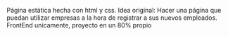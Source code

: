 Página estática hecha con html y css. 
Idea original: Hacer una página que puedan utilizar empresas a la hora de registrar a sus nuevos empleados. FrontEnd unicamente, proyecto en un 80% propio
